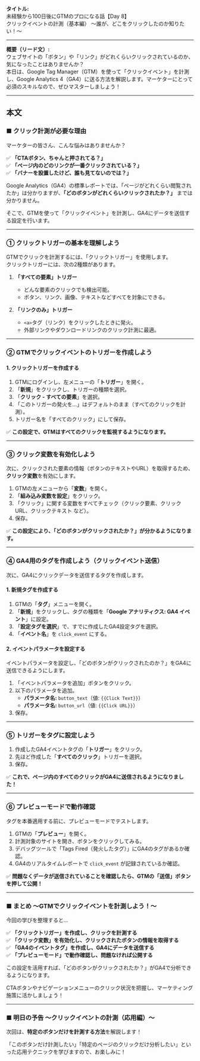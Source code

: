 **タイトル:**  
未経験から100日後にGTMのプロになる話【Day 8】  
クリックイベントの計測（基本編） 〜誰が、どこをクリックしたのか知りたい！〜

---

**概要（リード文）:**  
ウェブサイトの「ボタン」や「リンク」がどれくらいクリックされているのか、気になったことはありませんか？  
本日は、Google Tag Manager（GTM）を使って「クリックイベント」を計測し、Google Analytics 4（GA4）に送る方法を解説します。マーケターにとって必須のスキルなので、ぜひマスターしましょう！

---

## **本文**

### ■ クリック計測が必要な理由  

マーケターの皆さん、こんな悩みはありませんか？

✅ **「CTAボタン、ちゃんと押されてる？」**  
✅ **「ページ内のどのリンクが一番クリックされている？」**  
✅ **「バナーを設置したけど、誰も見てないのでは？」**  

Google Analytics（GA4）の標準レポートでは、「ページがどれくらい閲覧されたか」は分かりますが、**「どのボタンがどれくらいクリックされたか？」** までは分かりません。

そこで、GTMを使って「クリックイベント」を計測し、GA4にデータを送信する設定を行います。

---

### **① クリックトリガーの基本を理解しよう**

GTMでクリックを計測するには、「クリックトリガー」を使用します。  
クリックトリガーには、次の2種類があります。

1. **「すべての要素」トリガー**  
   - どんな要素のクリックでも検出可能。
   - ボタン、リンク、画像、テキストなどすべてを対象にできる。

2. **「リンクのみ」トリガー**  
   - `<a>`タグ（リンク）をクリックしたときに発火。
   - 外部リンクやダウンロードリンクのクリック計測に最適。

---

### **② GTMでクリックイベントのトリガーを作成しよう**

#### **1. クリックトリガーを作成する**

1. GTMにログインし、左メニューの「**トリガー**」を開く。
2. 「**新規**」をクリックし、トリガーの種類を選択。
3. 「**クリック - すべての要素**」を選択。
4. 「このトリガーの発火を…」はデフォルトのまま（すべてのクリックを計測）。
5. トリガー名を「すべてのクリック」にして保存。

✅ **この設定で、GTMはすべてのクリックを監視するようになります。**

---

### **③ クリック変数を有効化しよう**

次に、クリックされた要素の情報（ボタンのテキストやURL）を取得するため、**クリック変数**を有効にします。

1. GTMの左メニューから「**変数**」を開く。
2. 「**組み込み変数を設定**」をクリック。
3. 「クリック」に関する変数をすべてチェック（クリック要素、クリックURL、クリックテキスト など）。
4. 保存。

✅ **この設定により、「どのボタンがクリックされたか？」が分かるようになります。**

---

### **④ GA4用のタグを作成しよう（クリックイベント送信）**

次に、GA4にクリックデータを送信するタグを作成します。

#### **1. 新規タグを作成する**

1. GTMの「**タグ**」メニューを開く。
2. 「**新規**」をクリックし、タグの種類を「**Google アナリティクス: GA4 イベント**」に設定。
3. 「**設定タグを選択**」で、すでに作成したGA4設定タグを選択。
4. 「**イベント名**」を `click_event` にする。

#### **2. イベントパラメータを設定する**

イベントパラメータを設定し、「どのボタンがクリックされたのか？」をGA4に送信できるようにします。

1. 「イベントパラメータを追加」ボタンをクリック。
2. 以下のパラメータを追加。
   - **パラメータ名:** `button_text`（値: `{{Click Text}}`）
   - **パラメータ名:** `button_url`（値: `{{Click URL}}`）
3. 保存。

---

### **⑤ トリガーをタグに設定しよう**

1. 作成したGA4イベントタグの「**トリガー**」をクリック。
2. 先ほど作成した「**すべてのクリック**」トリガーを選択。
3. 保存。

✅ **これで、ページ内のすべてのクリックがGA4に送信されるようになりました！**

---

### **⑥ プレビューモードで動作確認**

タグを本番適用する前に、プレビューモードでテストします。

1. GTMの「**プレビュー**」を開く。
2. 計測対象のサイトを開き、ボタンをクリックしてみる。
3. デバッグツールで「Tags Fired（発火したタグ）」にGA4のタグがあるか確認。
4. GA4のリアルタイムレポートで `click_event` が記録されているか確認。

✅ **問題なくデータが送信されていることを確認したら、GTMの「送信」ボタンを押して公開！**

---

### **■ まとめ 〜GTMでクリックイベントを計測しよう！〜**

今回の学びを整理すると…

✅ **「クリックトリガー」を作成し、クリックを計測する**  
✅ **「クリック変数」を有効化し、クリックされたボタンの情報を取得する**  
✅ **「GA4のイベントタグ」を作成し、GA4にデータを送信する**  
✅ **「プレビューモード」で動作確認し、問題なければ公開する**  

この設定を活用すれば、「どのボタンがクリックされたか？」がGA4で分析できるようになります。

CTAボタンやナビゲーションメニューのクリック状況を把握し、マーケティング施策に活かしましょう！

---

### **■ 明日の予告 〜クリックイベントの計測（応用編）〜**

次回は、**特定のボタンだけを計測する方法**を解説します！

「このボタンだけ計測したい」「特定のページのクリックだけ分析したい」といった応用テクニックを学びますので、お楽しみに！

